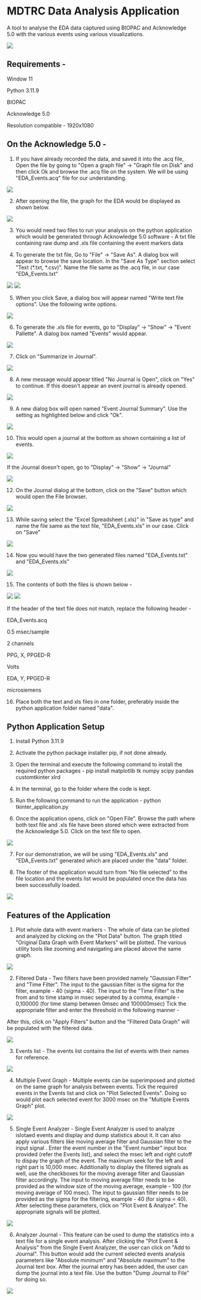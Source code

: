 # MDTRC Data Analysis Application

A tool to analyse the EDA data captured using BIOPAC and Acknowledge 5.0 with the various events using various visualizations.

<img src="./samples/Sample_main4.png">

## Requirements - 
  Window 11 

  Python 3.11.9
  
  BIOPAC
  
  Acknowledge 5.0
  
  Resolution compatible - 1920x1080


## On the Acknowledge 5.0 - 

1. If you have already recorded the data, and saved it into the .acq file, Open the file by going to "Open a graph file" -> "Graph file on Disk" and then click Ok and browse the .acq file on the system. 
We will be using "EDA_Events.acq" file for our understanding.

<img src="./samples/Capture4.PNG">

2. After opening the file, the graph for the EDA would be displayed as shown below.

<img src="./samples/Capture5.PNG">

3. You would need two files to run your analysis on the python application which would be generated through Acknowledge 5.0 software - A txt file containing raw dump and .xls file containing the event markers data

4. To generate the txt file, Go to "File" -> "Save As". A dialog box will appear to browse the save location. In the "Save As Type" section select "Text (*.txt, *.csv)". Name the file same as the .acq file, in our case "EDA_Events.txt"

<img src="./samples/Capture6.png">
<img src="./samples/Capture7.png">

5. When you click Save, a dialog box will appear named "Write text file options". Use the following write options.

<img src="./samples/Capture8.PNG">

6. To generate the .xls file for events, go to "Display" -> "Show" -> "Event Pallette". A dialog box named "Events" would appear.

<img src="./samples/Capture9.png">

7.  Click on "Summarize in Journal".

<img src="./samples/Capture10.png">

8. A new message would appear titled "No Journal is Open", click on "Yes" to continue. If this doesn't appear an event journal is already opened. 

<img src="./samples/Capture27.PNG">

9. A new dialog box will open named "Event Journal Summary". Use the setting as highlighted below and click "Ok".

<img src="./samples/Capture11.PNG">

10. This would open a journal at the bottom as shown containing a list of events.

<img src="./samples/Capture29.PNG">

If the Journal doesn't open, go to "Display" -> "Show" -> "Journal"

<img src="./samples/Capture12.png">

12. On the Journal dialog at the bottom, click on the "Save" button which would open the File browser. 

<img src="./samples/Capture13.PNG">

13. While saving select the "Excel Spreadsheet (.xls)" in "Save as type" and name the file same as the text file, "EDA_Events.xls" in our case. Click on "Save"

<img src="./samples/Capture14.png">

14. Now you would have the two generated files named "EDA_Events.txt" and "EDA_Events.xls"

<img src="./samples/Capture15.PNG">

15. The contents of both the files is shown below - 

<img src="./samples/Capture32.png">
<img src="./samples/Capture33.png"> 

If the header of the text file does not match, replace the following header - 

EDA_Events.acq

0.5 msec/sample

2 channels

PPG, X, PPGED-R

Volts

EDA, Y, PPGED-R

microsiemens

16. Place both the text and xls files in one folder, preferably inside the python application folder named "data".

## Python Application Setup

1. Install Python 3.11.9

2. Activate the python package installer pip, if not done already.

3. Open the terminal and execute the following command to install the required python packages - 
  pip install matplotlib tk numpy scipy pandas customtkinter xlrd

4. In the terminal, go to the folder where the code is kept.

5. Run the following command to run the application - 
  python tkinter_application.py

6. Once the application opens, click on "Open File". Browse the path where both text file and .xls file have been stored which were extracted from the Acknowledge 5.0. Click on the text file to open.

<img src="./samples/Sample2.png">

7. For our demonstration, we will be using "EDA_Events.xls" and "EDA_Events.txt" generated which are placed under the "data" folder.

7. The footer of the application would turn from "No file selected" to the file location and the events list would be populated once the data has been successfully loaded.

<img src="./samples/Sample3.png">

## Features of the Application 

1. Plot whole data with event markers - The whole of data can be plotted and analyzed by clicking on the "Plot Data" button. The graph titled "Original Data Graph with Event Markers" will be plotted. The various utility tools like zooming and navigating are placed above the same graph.

<img src="./samples/Sample4.png">

2. Filtered Data - Two filters have been provided namely "Gaussian Filter" and "Time Filter". The input to the gaussian filter is the sigma for the filter, example - 40 (sigma - 40). The input to the "Time Filter" is the from and to time stamp in msec seperated by a comma, example - 0,100000 (for time stamp between 0msec and 100000msec) Tick the appropriate filter and enter the threshold in the following manner - 

After this, click on "Apply Filters" button and the "Filtered Data Graph" will be populated with the filtered data.

<img src="./samples/Sample53.png">

3. Events list - The events list contains the list of events with their names for reference.

<img src="./samples/Sample6.png">

4. Multiple Event Graph - Multiple events can be superimposed and plotted on the same graph for analysis between events. Tick the required events in the Events list and click on "Plot Selected Events". Doing so would plot each selected event for 3000 msec on the "Multiple Events Graph" plot.

<img src="./samples/Sample7.png">

5. Single Event Analyzer - Single Event Analyzer is used to analyze islotaed events and display and dump statistics about it. It can also apply various filters like moving average filter and Gaussian filter to the input signal . Enter the event number in the "Event number" input box provided (refer the Events list), and select the msec left and right cutoff to dispay the graph of the event. The maximum seek for the left and right part is 10,000 msec. Additionally to display the filtered signals as well, use the checkboxes for the moving average filter and Gaussian filter accordingly. The input to moving average filter needs to be provided as the window size of the moving average, example - 100 (for moving average of 100 msec). The input to gaussian filter needs to be provided as the sigma for the filtering, example - 40 (for sigma = 40). After selecting these parameters, click on "Plot Event & Analyze". The appropriate signals will be plotted.

<img src="./samples/Sample51.png">

6. Analyzer Journal - This feature can be used to dump the statistics into a text file for a single event analysis. After clicking the "Plot Event & Analysis" from the Single Event Analyzer, the user can click on "Add to Journal". This button would add the current selected events analysis parameters like "Absolute minimum" and "Absolute maximum" to the Journal text box. After the journal entry has been added, the user can dump the journal into a text file. Use the button "Dump Journal to File" for doing so.

<img src="./samples/Sample52.png">